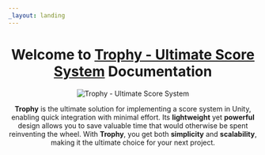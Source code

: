 ```yaml
---
_layout: landing
---
```


<div align="center">

# Welcome to **[Trophy - Ultimate Score System](https://prf.hn/l/jXnEgWB/)** Documentation

![Trophy - Ultimate Score System](https://assetstorev1-prd-cdn.unity3d.com/key-image/b1a77602-4a12-4e64-bb0d-63c7d1cb899f.png) 

<p>
    <strong>Trophy</strong> is the ultimate solution for implementing a score system in Unity, enabling quick integration with minimal effort.  
    Its <strong>lightweight</strong> yet <strong>powerful</strong> design allows you to save valuable time that would otherwise be spent reinventing the wheel.  
    With <strong>Trophy</strong>, you get both <strong>simplicity</strong> and <strong>scalability</strong>, making it the ultimate choice for your next project.
</p>

</div>
